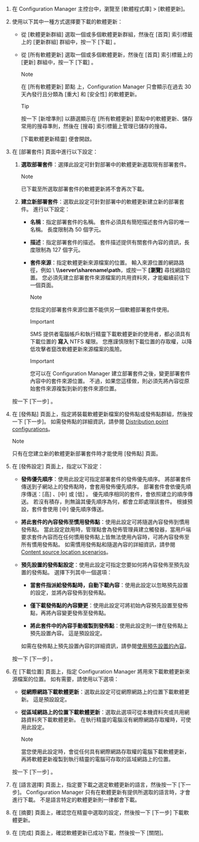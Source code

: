 1.  在 Configuration Manager 主控台中，瀏覽至 [軟體程式庫] > [軟體更新]。  

2.  使用以下其中一種方式選擇要下載的軟體更新：  

    -   從 [軟體更新群組] 選取一個或多個軟體更新群組，然後在 [首頁]  索引標籤上的 [更新群組]  群組中，按一下 [下載] 。  

    -   從 [所有軟體更新] 選取一個或多個軟體更新，然後在 [首頁]  索引標籤上的 [更新]  群組中，按一下 [下載] 。  

        > [!NOTE]  
        >  在 [所有軟體更新] 節點 上，Configuration Manager 只會顯示在過去 30 天內發行且分類為 [重大] 和 [安全性] 的軟體更新。  

        > [!TIP]  
        >  按一下 [新增準則]  以篩選顯示在 [所有軟體更新]  節點中的軟體更新、儲存常用的搜尋準則，然後在 [搜尋]  索引標籤上管理已儲存的搜尋。  

         [下載軟體更新精靈]  便會開啟。  

3.  在 [部署套件]  頁面中進行以下設定：  

    1.  **選取部署套件**：選擇此設定可針對部署中的軟體更新選取現有部署套件。  

        > [!NOTE]  
        >  已下載至所選取部署套件的軟體更新將不會再次下載。  

    2.  **建立新部署套件**：選取此設定可針對部署中的軟體更新建立新的部署套件。 進行以下設定：  

        -   **名稱**：指定部署套件的名稱。 套件必須具有簡短描述套件內容的唯一名稱。  長度限制為 50 個字元。  

        -   **描述**：指定部署套件的描述。 套件描述提供有關套件內容的資訊，長度限制為 127 個字元。  

        -   **套件來源**：指定軟體更新來源檔案的位置。 輸入來源位置的網路路徑，例如 \ **\\\server\sharename\path**，或按一下 **[瀏覽]** 尋找網路位置。 您必須先建立部署套件來源檔案的共用資料夾，才能繼續前往下一個頁面。  

            > [!NOTE]  
            >  您指定的部署套件來源位置不能供另一個軟體部署套件使用。  

            > [!IMPORTANT]  
            >  SMS 提供者電腦帳戶和執行精靈下載軟體更新的使用者，都必須具有下載位置的 **寫入** NTFS 權限。 您應謹慎限制下載位置的存取權，以降低攻擊者竄改軟體更新來源檔案的風險。  

            > [!IMPORTANT]  
            >  您可以在 Configuration Manager 建立部署套件之後，變更部署套件內容中的套件來源位置。 不過，如果您這樣做，則必須先將內容從原始套件來源複製到新的套件來源位置。  

     按一下 [下一步] 。  

4.  在 [發佈點] 頁面上，指定將裝載軟體更新檔案的發佈點或發佈點群組，然後按一下 [下一步]。 如需發佈點的詳細資訊，請參閱 [Distribution point configurations](../../core/servers/deploy/configure/install-and-configure-distribution-points.md#bkmk_configs)。  

    > [!NOTE]  
    >  只有在您建立新的軟體更新部署套件時才能使用 [發佈點] 頁面。  

6.  在 [發佈設定] 頁面上，指定以下設定：  

    -   **發佈優先順序**：使用此設定可指定部署套件的發佈優先順序。 將部署套件傳送到子網站上的發佈點時，會套用發佈優先順序。 部署套件會依優先順序傳送：[高] 、[中] 或 [低] 。 優先順序相同的套件，會依照建立的順序傳送。 若沒有積存，則無論其優先順序為何，都會立即處理該套件。 根據預設，套件會使用 [中]  優先順序傳送。  

    -   **將此套件的內容發佈至慣用發佈點**：使用此設定可將隨選內容發佈到慣用發佈點。 當此設定啟用時，管理點會為發佈管理員建立觸發器，當用戶端要求套件內容而在任何慣用發佈點上皆無法使用內容時，可將內容發佈至所有慣用發佈點。 如需慣用發佈點和隨選內容的詳細資訊，請參閱 [Content source location scenarios](../../core/plan-design/hierarchy/content-source-location-scenarios.md)。  

    -   **預先設置的發佈點設定**：使用此設定可指定您要如何將內容發佈至預先設置的發佈點。 選擇下列其中一個選項：  

        -   **當套件指派給發佈點時，自動下載內容**：使用此設定以忽略預先設置的設定，並將內容發佈到發佈點。  

        -   **僅下載發佈點的內容變更**：使用此設定可將初始內容預先設置至發佈點，再將內容變更發佈至發佈點。  

        -   **將此套件中的內容手動複製到發佈點**：使用此設定則一律在發佈點上預先設置內容。 這是預設設定。  

         如需在發佈點上預先設置內容的詳細資訊，請參閱[使用預先設置的內容](../../core/servers/deploy/configure/deploy-and-manage-content.md#bkmk_prestage)。  

     按一下 [下一步] 。  

6.  在 [下載位置] 頁面上，指定 Configuration Manager 將用來下載軟體更新來源檔案的位置。 如有需要，請使用以下選項：  

    -   **從網際網路下載軟體更新**：選取此設定可從網際網路上的位置下載軟體更新。 這是預設設定。  

    -   **從區域網路上的位置下載軟體更新**：選取此選項可從本機資料夾或共用網路資料夾下載軟體更新。 在執行精靈的電腦沒有網際網路存取權時，可使用此設定。  

        > [!NOTE]  
        >  當您使用此設定時，會從任何具有網際網路存取權的電腦下載軟體更新，再將軟體更新複製到執行精靈的電腦可存取的區域網路上的位置。  

     按一下 [下一步] 。  

7.  在 [語言選擇] 頁面上，指定要下載之選定軟體更新的語言，然後按一下 [下一步]。 Configuration Manager 只有在軟體更新有提供所選取的語言時，才會進行下載。 不是語言特定的軟體更新則一律都會下載。  

8. 在 [摘要] 頁面上，確認您在精靈中選取的設定，然後按一下 [下一步] 下載軟體更新。  

9. 在 [完成] 頁面上，確認軟體更新已成功下載，然後按一下 [關閉]。  


<!--HONumber=Jan17_HO4-->


